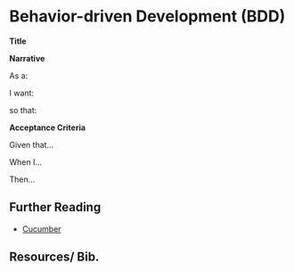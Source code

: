 # Behavior-driven Development (BDD)

**Title**


**Narrative**

As a:

I want:

so that:

**Acceptance Criteria**

Given that...

When I...

Then...


## Further Reading

- [Cucumber](Cucumber.md)

## Resources/ Bib.
